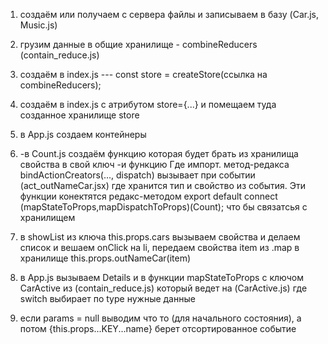 1. создаём или получаем с сервера файлы и записываем в базу (Car.js, Music.js)
2. грузим данные в общие хранилище - combineReducers (contain_reduce.js)
3. создаём в index.js --- const store = createStore(ссылка на combineReducers);
4. создаём в index.js <Provider> с атрибутом store={...} и помещаем туда созданное хранилище store
5. в App.js создаем контейнеры
  
6. -в Count.js создаём функцию <mapStateToProps> которая будет брать из хранилища свойства в свой ключ
-и функцию <mapDispatchToProps> Где импорт. метод-редакса bindActionCreators(..., dispatch) вызывает при событии 
(act_outNameCar.jsx) где хранится тип и свойство из события. Эти функции конектятся редакс-методом 
export default connect (mapStateToProps,mapDispatchToProps)(Count); что бы связатсья с хранилищем
  
7. в showList из ключа this.props.cars вызываем свойства и делаем список и вешаем onClick на li, передаем свойства item из .map в хранилище this.props.outNameCar(item)
  
8. в App.js вызываем Details  и в функции mapStateToProps с ключом CarActive из (contain_reduce.js) который ведет на (CarActive.js) где switch выбирает по type нужные данные

9. если params = null выводим что то (для начального состояния), а потом {this.props...KEY...name} берет отсортированное событие
